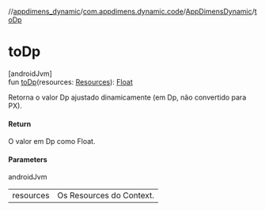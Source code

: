 //[appdimens_dynamic](../../../index.md)/[com.appdimens.dynamic.code](../index.md)/[AppDimensDynamic](index.md)/[toDp](to-dp.md)

# toDp

[androidJvm]\
fun [toDp](to-dp.md)(resources: [Resources](https://developer.android.com/reference/kotlin/android/content/res/Resources.html)): [Float](https://kotlinlang.org/api/core/kotlin-stdlib/kotlin/-float/index.html)

Retorna o valor Dp ajustado dinamicamente (em Dp, não convertido para PX).

#### Return

O valor em Dp como Float.

#### Parameters

androidJvm

| | |
|---|---|
| resources | Os Resources do Context. |